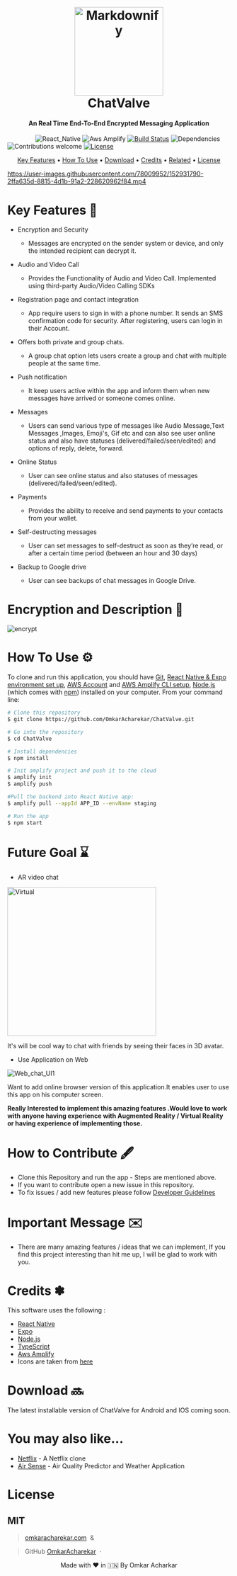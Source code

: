 
<h1 align="center">
  <br>
  <img src="https://github.com/OmkarAcharekar/Signal_Clone/blob/master/assets/images/bubble-chat.png" alt="Markdownify" width="200"></a>
  <br style="font-size:300%;">
   ChatValve
  <br>
</h1>

<h4 align="center">An  Real Time  End-To-End  Encrypted Messaging  Application</h4>

&nbsp;&nbsp;&nbsp;&nbsp;&nbsp;&nbsp;&nbsp;&nbsp;&nbsp;&nbsp;&nbsp;&nbsp;&nbsp;&nbsp;&nbsp;
![React_Native](https://img.shields.io/badge/react%20native-v0.66-orange)
![Aws Amplify](https://img.shields.io/badge/aws%20amplify-%5E4.3.8-yellow)
[![Build Status](https://img.shields.io/badge/build-passing-green)](https://img.shields.io/badge/build-passing-green)
![Dependencies](https://img.shields.io/badge/dependencies-up%20to%20date-brightgreen)
![Contributions welcome](https://img.shields.io/badge/contributions-welcome-orange.svg)
[![License](https://img.shields.io/badge/license-MIT-blue.svg)](https://opensource.org/licenses/MIT)

<p align="center">
  <a href="#key-features">Key Features</a> •
  <a href="#how-to-use">How To Use</a> •
  <a href="#download">Download</a> •
  <a href="#credits">Credits</a> •
  <a href="#related">Related</a> •
  <a href="#license">License</a>
</p>




https://user-images.githubusercontent.com/78009952/152931790-2ffa635d-8815-4d1b-91a2-228620962f84.mp4
# Key Features 🔑

* Encryption and Security
  - Messages are encrypted on the sender system or device, and only the intended recipient can decrypt it.

* Audio and Video Call
  -  Provides the Functionality of Audio and Video Call. Implemented using third-party Audio/Video Calling SDKs

* Registration page and contact integration
  - App require users to sign in with a phone number. It sends an SMS confirmation code for security. After registering, users  can login in their Account.

* Offers both private and group chats. 
  -  A group chat option lets users create a group and chat with multiple people at the same time.
  
* Push notification
  -  It keep users active within the app and inform them when new messages have arrived or someone comes online.
  
* Messages
  - Users can send various type of messages like Audio Message,Text Messages ,Images, Emoji's, Gif etc and can also see user online status and  also have statuses (delivered/failed/seen/edited) and options of reply, delete, forward. 

* Online Status
  - User  can see online status and  also  statuses of messages (delivered/failed/seen/edited).

* Payments
  - Provides the ability to receive and send payments to your contacts from your wallet.

* Self-destructing messages  
  - User can set messages to self-destruct as soon as they’re read, or after a certain time period (between an hour and 30 days)

* Backup to Google drive   
  - User can see backups of chat messages in Google Drive.



# Encryption and Description 📖

![encrypt](https://user-images.githubusercontent.com/78009952/153011603-bad88f4e-eeeb-47f6-8528-57a6287f8964.jpg)

# How To Use ⚙

To clone and run this application, you should have [Git](https://git-scm.com/downloads), [React Native & Expo environment set up](https://expo.dev/), [AWS Account](https://aws.amazon.com/console/) and [AWS Amplify CLI setup](https://docs.amplify.aws/start/getting-started/installation/q/integration/js/), [Node.js](https://nodejs.org/en/) (which comes with [npm](http://npmjs.com)) installed on your computer. From your command line:

```bash
# Clone this repository
$ git clone https://github.com/OmkarAcharekar/ChatValve.git

# Go into the repository
$ cd ChatValve

# Install dependencies
$ npm install

# Init amplify project and push it to the cloud 
$ amplify init 
$ amplify push

#Pull the backend into React Native app:
$ amplify pull --appId APP_ID --envName staging

# Run the app
$ npm start


```
# Future Goal ⌛


* AR video chat 

<img width="336" alt="Virtual" src="https://user-images.githubusercontent.com/78009952/172121364-82e1f78d-2469-49e5-a334-50b2527d9075.png">

It's will be  cool way to chat with friends by seeing their faces in 3D avatar.




* Use Application on Web

![Web_chat_UI1](https://user-images.githubusercontent.com/78009952/172124263-5667bb66-3b38-4bd1-a7b4-0ea57a92351b.jpg)


Want to add online browser version of this application.It enables user to use this app on his computer screen. 




**Really Interested to implement this amazing features .Would love to work with anyone having experience with Augmented Reality / Virtual Reality or
having experience of implementing those.**


# How to Contribute 🖋 

* Clone this Repository and run the app - Steps are mentioned above.
* If you want to contribute open a new issue in this repository.
* To fix issues / add new features please follow [Developer Guidelines](https://github.com/OmkarAcharekar/ChatValve/blob/master/Contributions.md)


# Important Message ✉️

* There are many amazing features / ideas  that we can implement, If you find this project interesting than hit me up,  I will be
glad to work with you.



# Credits ✽

This software uses the following :

- [React Native](https://reactnative.dev/)
- [Expo](https://expo.dev/)
- [Node.js](https://nodejs.org/en/)
- [TypeScript](https://www.typescriptlang.org/)
- [Aws Amplify](https://aws.amazon.com/amplify/)
- Icons are taken from [here](https://icons.expo.fyi/)



# Download 🔜

The latest installable version of ChatValve for Android and IOS coming soon.



# You may also like...

- [Netflix](https://github.com/OmkarAcharekar/Netflix_Clone) - A Netflix clone
- [Air Sense](https://github.com/OmkarAcharekar/AirSense) - Air Quality Predictor and Weather Application



# License
MIT
---
> [omkaracharekar.com](https://delicate-kashata-f1f66c.netlify.app/) &nbsp;&

> GitHub [OmkarAcharekar](https://github.com/OmkarAcharekar) &nbsp;&middot;&nbsp;




<p align="center" width="100%">
   Made with ❤️ in 🇮🇳 By Omkar Acharkar   
</p>


